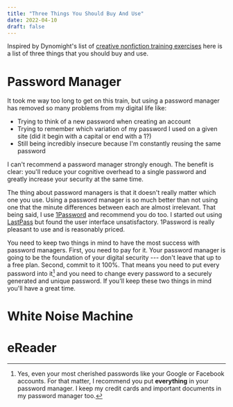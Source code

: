 ```yaml
---
title: "Three Things You Should Buy And Use"
date: 2022-04-10
draft: false
---
```


Inspired by Dynomight's list of [creative nonfiction training exercises](https://dynomight.net/training/) here is a list of three things that you should buy and use.

# Password Manager

It took me way too long to get on this train, but using a password manager has removed so many problems from my digital life like:

- Trying to think of a new password when creating an account
- Trying to remember which variation of my password I used on a given site (did it begin with a capital or end with a 1?)
- Still being incredibly insecure because I'm constantly reusing the same password

I can't recommend a password manager strongly enough. The benefit is clear: you'll reduce your cognitive overhead to a single password and greatly increase your security at the same time.

The thing about password managers is that it doesn't really matter which one you use. Using a password manager is so much better than not using one that the minute differences between each are almost irrelevant. That being said, I use [1Password](https://1password.com/) and recommend you do too. I started out using [LastPass](https://www.lastpass.com/) but found the user interface unsatisfactory. 1Password is really pleasant to use and is reasonably priced.

You need to keep two things in mind to have the most success with password managers. First, you need to pay for it. Your password manager is going to be the foundation of your digital security --- don't leave that up to a free plan. Second, commit to it 100%. That means you need to put every password into it[^1] and you need to change every password to a securely generated and unique password. If you'll keep these two things in mind you'll have a great time.

# White Noise Machine

# eReader

[^1]: Yes, even your most cherished passwords like your Google or Facebook accounts. For that matter, I recommend you put **everything** in your password manager. I keep my credit cards and important documents in my password manager too.
